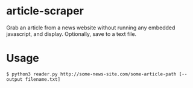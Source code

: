 # article-scraper
Grab an article from a news website without running any embedded javascript, and display.  Optionally, save to a text file.
# Usage
```
$ python3 reader.py http://some-news-site.com/some-article-path [--output filename.txt]
```
